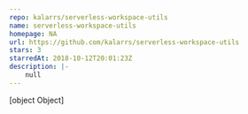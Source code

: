 ```yaml
---
repo: kalarrs/serverless-workspace-utils
name: serverless-workspace-utils
homepage: NA
url: https://github.com/kalarrs/serverless-workspace-utils
stars: 3
starredAt: 2018-10-12T20:01:23Z
description: |-
    null
---
```


[object Object]
